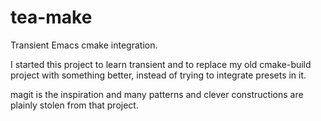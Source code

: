 # tea-make
Transient Emacs cmake integration.

I started this project to learn transient and to replace my old cmake-build project with something better, instead of trying to integrate presets in it.

magit is the inspiration and many patterns and clever constructions are plainly stolen from that project.
